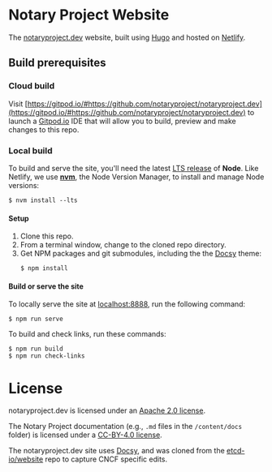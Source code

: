 # Notary Project Website

The [notaryproject.dev][] website, built using [Hugo][] and hosted on [Netlify][].

## Build prerequisites

### Cloud build

Visit [https://gitpod.io/#https://github.com/notaryproject/notaryproject.dev](https://gitpod.io/#https://github.com/notaryproject/notaryproject.dev) to launch a [Gitpod.io](https://gitpod.io) IDE that will allow you to build, preview and make changes to this repo.

### Local build

To build and serve the site, you'll need the latest [LTS release][] of **Node**.
Like Netlify, we use **[nvm][]**, the Node Version Manager, to install and
manage Node versions:

```console
$ nvm install --lts
```

#### Setup

 1. Clone this repo.
 2. From a terminal window, change to the cloned repo directory.
 3. Get NPM packages and git submodules, including the the [Docsy][] theme:
    ```console
    $ npm install
    ```

#### Build or serve the site

To locally serve the site at [localhost:8888][], run the following command:

```console
$ npm run serve
```

To build and check links, run these commands:

```console
$ npm run build
$ npm run check-links
```

# License

notaryproject.dev is licensed under an [Apache 2.0 license](./LICENSE).

The Notary Project documentation (e.g., `.md` files in the `/content/docs` folder) is licensed under a [CC-BY-4.0 license](./LICENSE).

The notaryproject.dev site uses [Docsy](https://www.docsy.dev/), and was cloned from the [etcd-io/website](https://github.com/etcd-io/website/) repo to capture CNCF specific edits.

[Docsy]: https://www.docsy.dev
[Hugo]: https://gohugo.io
[localhost:8888]: http://localhost:8888
[LTS release]: https://nodejs.org/en/about/releases/
[Netlify]: https://netlify.com
[notaryproject.dev]: https://notaryproject.dev/
[nvm]: https://github.com/nvm-sh/nvm/blob/master/README.md#installing-and-updating
